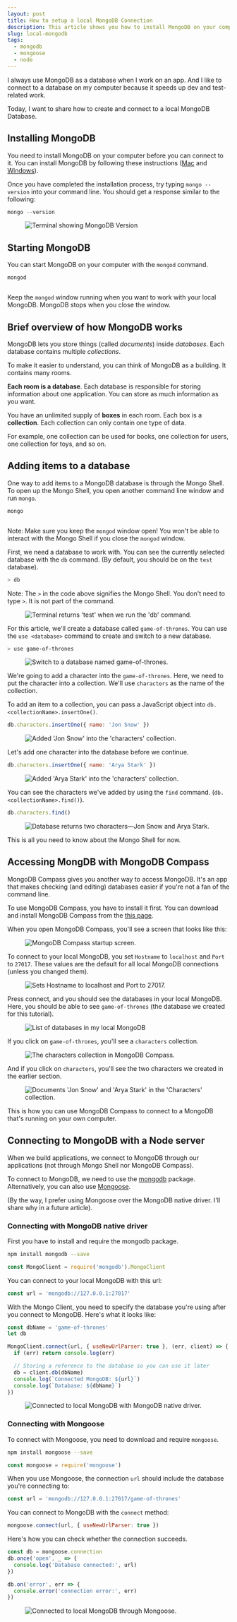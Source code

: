 ```yaml
---
layout: post
title: How to setup a local MongoDB Connection
description: This article shows you how to install MongoDB on your computer and different ways you can access it.
slug: local-mongodb
tags:
  - mongodb
  - mongoose
  - node
---
```


I always use MongoDB as a database when I work on an app. And I like to connect to a database on my computer because it speeds up dev and test-related work.

Today, I want to share how to create and connect to a local MongoDB Database.

<!-- more -->

## Installing MongoDB

You need to install MongoDB on your computer before you can connect to it. You can install MongoDB by following these instructions ([Mac][1] and [Windows][2]).

Once you have completed the installation process, try typing `mongo --version` into your command line. You should get a response similar to the following:

```js
mongo --version
```

<figure><img src="/images/2019/local-mongodb/version.png" alt="Terminal showing MongoDB Version"></figure>

## Starting MongoDB

You can start MongoDB on your computer with the `mongod` command.

```js
mongod
```

<figure><img src="/images/2019/local-mongodb/mongod.png" alt=""></figure>

Keep the `mongod` window running when you want to work with your local MongoDB. MongoDB stops when you close the window.

## Brief overview of how MongoDB works

MongoDB lets you store things (called *documents*) inside *databases*. Each database contains multiple *collections*.

To make it easier to understand, you can think of MongoDB as a building. It contains many rooms.

**Each room is a database**. Each database is responsible for storing information about one application. You can store as much information as you want.

You have an unlimited supply of **boxes** in each room. Each box is a  **collection**. Each collection can only contain one type of data.

For example, one collection can be used for books, one collection for users, one collection for toys, and so on.

## Adding items to a database

One way to add items to a MongoDB database is through the Mongo Shell. To open up the Mongo Shell, you open another command line window and run `mongo`.

```js
mongo
```

<figure><img src="/images/2019/local-mongodb/mongo-shell.png" alt=""></figure>

Note: Make sure you keep the `mongod` window open! You won't be able to interact with the Mongo Shell if you close the `mongod` window.

First, we need a database to work with. You can see the currently selected database with the `db` command. (By default, you should be on the `test` database).

```bash
> db
```

Note: The `>` in the code above signifies the Mongo Shell. You don't need to type `>`. It is not part of the command.

<figure><img src="/images/2019/local-mongodb/test-db.png" alt="Terminal returns 'test' when we run the 'db' command."></figure>

For this article, we'll create a database called `game-of-thrones`. You can use the `use <database>` command to create and switch to a new database.

```bash
> use game-of-thrones
```

<figure><img src="/images/2019/local-mongodb/switch-db.png" alt="Switch to a database named game-of-thrones."></figure>

We're going to add a character into the `game-of-thrones`. Here, we need to put the character into a collection. We'll use `characters` as the name of the collection.

To add an item to a collection, you can pass a JavaScript object into `db.<collectionName>.insertOne()`.

```js
db.characters.insertOne({ name: 'Jon Snow' })
```

<figure><img src="/images/2019/local-mongodb/insert-1.png" alt="Added 'Jon Snow' into the 'characters' collection."></figure>

Let's add one character into the database before we continue.

```js
db.characters.insertOne({ name: 'Arya Stark' })
```

<figure><img src="/images/2019/local-mongodb/insert-2.png" alt="Added 'Arya Stark' into the 'characters' collection."></figure>

You can see the characters we've added by using the `find` command. (`db.<collectionName>.find()`).

```js
db.characters.find()
```

<figure><img src="/images/2019/local-mongodb/db-find.png" alt="Database returns two characters—Jon Snow and Arya Stark."></figure>

This is all you need to know about the Mongo Shell for now.

## Accessing MongDB with MongoDB Compass

MongoDB Compass gives you another way to access MongoDB. It's an app that makes checking (and editing) databases easier if you're not a fan of the command line.

To use MongoDB Compass, you have to install it first. You can download and install MongoDB Compass from the [this page][3].

When you open MongoDB Compass, you'll see a screen that looks like this:

<figure><img src="/images/2019/local-mongodb/mongodb-compass.png" alt="MongoDB Compass startup screen."></figure>

To connect to your local MongoDB, you set `Hostname` to `localhost` and `Port` to `27017`. These values are the default for all local MongoDB connections (unless you changed them).

<figure><img src="/images/2019/local-mongodb/mongodb-compass-settings.png" alt="Sets Hostname to localhost and Port to 27017."></figure>

Press connect, and you should see the databases in your local MongoDB. Here, you should be able to see `game-of-thrones` (the database we created for this tutorial).

<figure><img src="/images/2019/local-mongodb/mongodb-compass-databases.png" alt="List of databases in my local MongoDB"></figure>

If you click on `game-of-thrones`, you'll see a `characters` collection.

<figure><img src="/images/2019/local-mongodb/mongodb-compass-collection.png" alt="The characters collection in MongoDB Compass."></figure>

And if you click on `characters`, you'll see the two characters we created in the earlier section.

<figure><img src="/images/2019/local-mongodb/mongodb-compass-documents.png" alt="Documents 'Jon Snow' and 'Arya Stark' in the 'Characters' collection."></figure>

This is how you can use MongoDB Compass to connect to a MongoDB that's running on your own computer.

## Connecting to MongoDB with a Node server

When we build applications, we connect to MongoDB through our applications (not through Mongo Shell nor MongoDB Compass).

To connect to MongoDB, we need to use the [mongodb][4] package. Alternatively, you can also use [Mongoose][5].

(By the way, I prefer using Mongoose over the MongoDB native driver. I'll share why in a future article).

### Connecting with MongoDB native driver

First you have to install and require the mongodb package.

```bash
npm install mongodb --save
```

```js
const MongoClient = require('mongodb').MongoClient
```

You can connect to your local MongoDB with this url:

```js
const url = 'mongodb://127.0.0.1:27017'
```

With the Mongo Client, you need to specify the database you're using after you connect to MongoDB. Here's what it looks like:

```js
const dbName = 'game-of-thrones'
let db

MongoClient.connect(url, { useNewUrlParser: true }, (err, client) => {
  if (err) return console.log(err)

  // Storing a reference to the database so you can use it later
  db = client.db(dbName)
  console.log(`Connected MongoDB: ${url}`)
  console.log(`Database: ${dbName}`)
})
```

<figure><img src="/images/2019/local-mongodb/connect-mongodb.png" alt="Connected to local MongoDB with MongoDB native driver."></figure>

### Connecting with Mongoose

To connect with Mongoose, you need to download and require `mongoose`.

```bash
npm install mongoose --save
```

```js
const mongoose = require('mongoose')
```

When you use Mongoose, the connection `url` should include the database you're connecting to:

```js
const url = 'mongodb://127.0.0.1:27017/game-of-thrones'
```

You can connect to MongoDB with the `connect` method:

```js
mongoose.connect(url, { useNewUrlParser: true })
```

Here's how you can check whether the connection succeeds.

```js
const db = mongoose.connection
db.once('open', _ => {
  console.log('Database connected:', url)
})

db.on('error', err => {
  console.error('connection error:', err)
})
```

<figure><img src="/images/2019/local-mongodb/connect-mongoose.png" alt="Connected to local MongoDB through Mongoose."></figure>

[1]:	/blog/install-mongodb "Install MongoDB on Mac"
[2]:	https://treehouse.github.io/installation-guides/windows/mongo-windows.html "Treehouse — Install MongoDB on Windows"
[3]:	https://docs.mongodb.com/compass/master/install/ "MongoDB Compass"
[4]:	https://www.npmjs.com/package/mongodb "MongoDB driver"
[5]:	https://www.npmjs.com/package/mongoose "Mongoose"